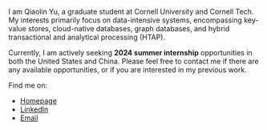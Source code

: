 <!--
**Qiaolin-Yu/Qiaolin-Yu** is a ✨ _special_ ✨ repository because its `README.md` (this file) appears on your GitHub profile.

Here are some ideas to get you started:

- 🔭 I’m currently working on ...
- 🌱 I’m currently learning ...
- 👯 I’m looking to collaborate on ...
- 🤔 I’m looking for help with ...
- 💬 Ask me about ...
- 📫 How to reach me: ...
- 😄 Pronouns: ...
- ⚡ Fun fact: ...
-->

<!-- [![Anurag's GitHub stats](https://github-readme-stats.vercel.app/api?username=Qiaolin-Yu&count_private=true&show_icons=true&hide=stars)](https://github.com/anuraghazra/github-readme-stats)
 -->
I am Qiaolin Yu, a graduate student at Cornell University and Cornell Tech. My interests primarily focus on data-intensive systems, encompassing key-value stores, cloud-native databases, graph databases, and hybrid transactional and analytical processing (HTAP).

Currently, I am actively seeking **2024 summer internship** opportunities in both the United States and China. Please feel free to contact me if there are any available opportunities, or if you are interested in my previous work.

Find me on: 
- [Homepage](https://qiaolin-yu.github.io/)
- [LinkedIn](https://www.linkedin.com/in/qiaolin-yu/)
- [Email](mailto:qiaolin@uw.edu)
